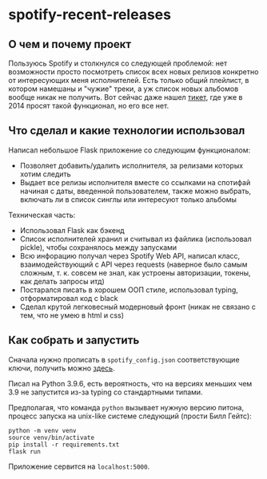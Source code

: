 # spotify-recent-releases

## О чем и почему проект
Пользуюсь Spotify и столкнулся со следующей проблемой: нет возможности просто посмотреть список всех новых релизов конкретно от интересующих меня исполнителей. Есть только общий плейлист, в котором намешаны и "чужие" треки, а уж список новых альбомов вообще никак не получить. Вот сейчас даже нашел [тикет](https://community.spotify.com/t5/Live-Ideas/Discover-New-Release-Section-for-Followed-Artists/idi-p/949039), где уже в 2014 просят такой функционал, но его все нет.

## Что сделал и какие технологии использовал
Написал небольшое Flask приложение со следующим функционалом:
* Позволяет добавить/удалить исполнителя, за релизами которых хотим следить
* Выдает все релизы исполнителя вместе со ссылками на спотифай начиная с даты, введенной пользователем, также можно выбрать, включать ли в список синглы или интересуют только альбомы

Техническая часть:
* Использовал Flask как бэкенд
* Список исполнителей хранил и считывал из файлика (использовал pickle), чтобы сохранялось между запусками
* Всю инфорацию получал через Spotify Web API, написал класс, взаимодействующий с API через requests (наверное было самым сложным, т. к. совсем не знал, как устроены авторизации, токены, как делать запросы итд)
* Постарался писать в хорошем ООП стиле, использовал typing, отформатировал код с black
* Сделал крутой легковесный модерновый фронт (никак не связано с тем, что не умею в html и css)

## Как собрать и запустить
Сначала нужно прописать в ```spotify_config.json``` соответствующие ключи, получить можно [здесь](https://developer.spotify.com/dashboard/applications).

Писал на Python 3.9.6, есть вероятность, что на версиях меньших чем 3.9 не запустится из-за typing со стандартными типами.

Предполагая, что команда ```python``` вызывает нужную версию питона, процесс запуска на unix-like системе следующий (прости Билл Гейтс):
```
python -m venv venv
source venv/bin/activate
pip install -r requirements.txt
flask run
```
Приложение сервится на ```localhost:5000```.
